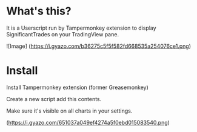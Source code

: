 # What's this?
It is a Userscript run by Tampermonkey extension to display SignificantTrades on your TradingView pane.

![Image]
(https://i.gyazo.com/b36275c5f5f582fd668535a254076ce1.png)


# Install
Install Tampermonkey extension (former Greasemonkey)

Create a new script add this contents.

Make sure it's visible on all charts in your settings. 

(https://i.gyazo.com/651037a049ef4274a5f0ebd015083540.png)
